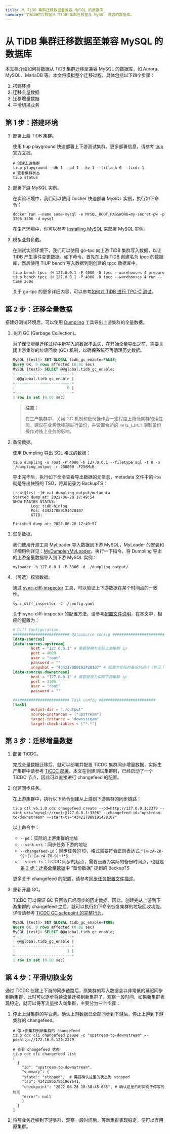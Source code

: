 ```yaml
---
title: 从 TiDB 集群迁移数据至兼容 MySQL 的数据库
summary: 了解如何将数据从 TiDB 集群迁移至与 MySQL 兼容的数据库。
---
```


# 从 TiDB 集群迁移数据至兼容 MySQL 的数据库

本文档介绍如何将数据从 TiDB 集群迁移至兼容 MySQL 的数据库，如 Aurora、MySQL、MariaDB 等。本文将模拟整个迁移过程，具体包括以下四个步骤：

1. 搭建环境
2. 迁移全量数据
3. 迁移增量数据
4. 平滑切换业务

## 第 1 步：搭建环境

1. 部署上游 TiDB 集群。

    使用 tiup playground 快速部署上下游测试集群。更多部署信息，请参考 [tiup 官方文档](/tiup/tiup-cluster.md)。

    ```shell
    # 创建上游集群
    tiup playground --db 1 --pd 1 --kv 1 --tiflash 0 --ticdc 1
    # 查看集群状态
    tiup status
    ```

2. 部署下游 MySQL 实例。

    在实验环境中，我们可以使用 Docker 快速部署 MySQL 实例，执行如下命令：

    ```shell
    docker run --name some-mysql -e MYSQL_ROOT_PASSWORD=my-secret-pw -p 3306:3306 -d mysql
    ```

    在生产环境中，你可以参考 [Installing MySQL](https://dev.mysql.com/doc/refman/8.0/en/installing.html) 来部署 MySQL 实例。

3. 模拟业务负载。

    在测试实验环境下，我们可以使用 go-tpc 向上游 TiDB 集群写入数据，以让 TiDB 产生事件变更数据。如下命令，首先在上游 TiDB 创建名为 tpcc 的数据库，然后使用 TiUP bench 写入数据到刚创建的 tpcc 数据库中。

    ```shell
    tiup bench tpcc -H 127.0.0.1 -P 4000 -D tpcc --warehouses 4 prepare
    tiup bench tpcc -H 127.0.0.1 -P 4000 -D tpcc --warehouses 4 run --time 300s
    ```

    关于 go-tpc 的更多详细内容，可以参考[如何对 TiDB 进行 TPC-C 测试](/benchmark/benchmark-tidb-using-tpcc.md)。

## 第 2 步：迁移全量数据

搭建好测试环境后，可以使用 [Dumpling](/dumpling-overview.md) 工具导出上游集群的全量数据。

1. 关闭 GC (Garbage Collection)。

    为了保证增量迁移过程中新写入的数据不丢失，在开始全量导出之前，需要关闭上游集群的垃圾回收 (GC) 机制，以确保系统不再清理历史数据。

    ```sql
    MySQL [test]> SET GLOBAL tidb_gc_enable=FALSE;
    Query OK, 0 rows affected (0.01 sec)
    MySQL [test]> SELECT @@global.tidb_gc_enable;
    +-------------------------+：
    | @@global.tidb_gc_enable |
    +-------------------------+
    |                       0 |
    +-------------------------+
    1 row in set (0.00 sec)
    ```

    > **注意：**
    >
    > 在生产集群中，关闭 GC 机制和备份操作会一定程度上降低集群的读性能，建议在业务低峰期进行备份，并设置合适的 `RATE_LIMIT` 限制备份操作对线上业务的影响。

2. 备份数据。

    使用 Dumpling 导出 SQL 格式的数据：

    ```shell
    tiup dumpling -u root -P 4000 -h 127.0.0.1 --filetype sql -t 8 -o ./dumpling_output -r 200000 -F256MiB
    ```

    导出完毕后，执行如下命令查看导出数据的元信息，metadata 文件中的 `Pos` 就是导出快照的 TSO，将其记录为 BackupTS：

    ```shell
    [root@test ~]# cat dumpling_output/metadata
    Started dump at: 2022-06-28 17:49:54
    SHOW MASTER STATUS:
            Log: tidb-binlog
            Pos: 434217889191428107
            GTID:

    Finished dump at: 2022-06-28 17:49:57
    ```

3. 恢复数据。

    我们使用开源工具 MyLoader 导入数据到下游 MySQL，MyLoader 的安装和详细用例详见：[MyDumpler/MyLoader](https://github.com/mydumper/mydumper)。执行一下指令，将 Dumpling 导出的上游全量数据导入到下游 MySQL 实例：

    ```shell
    myloader -h 127.0.0.1 -P 3306 -d ./dumpling_output/
    ```

4. （可选）校验数据。

    通过 [sync-diff-inspector](/sync-diff-inspector/sync-diff-inspector-overview.md) 工具，可以验证上下游数据在某个时间点的一致性。

    ```shell
    sync_diff_inspector -C ./config.yaml
    ```

    关于 sync-diff-inspector 的配置方法，请参考[配置文件说明](/sync-diff-inspector/sync-diff-inspector-overview.md#配置文件说明)，在本文中，相应的配置为：

    ```toml
    # Diff Configuration.
    ######################### Datasource config #########################
    [data-sources]
    [data-sources.upstream]
            host = "127.0.0.1" # 需要替换为实际上游集群 ip
            port = 4000
            user = "root"
            password = ""
            snapshot = "434217889191428107" # 配置为实际的备份时间点（参见「备份」小节的 BackupTS）
    [data-sources.downstream]
            host = "127.0.0.1" # 需要替换为实际下游集群 ip
            port = 3306
            user = "root"
            password = ""

    ######################### Task config #########################
    [task]
            output-dir = "./output"
            source-instances = ["upstream"]
            target-instance = "downstream"
            target-check-tables = ["*.*"]
    ```

## 第 3 步：迁移增量数据

1. 部署 TiCDC。

    完成全量数据迁移后，就可以部署并配置 TiCDC 集群同步增量数据，实际生产集群中请参考 [TiCDC 部署](/ticdc/deploy-ticdc.md)。本文在创建测试集群时，已经启动了一个 TiCDC 节点，因此可以直接进行 changefeed 的配置。

2. 创建同步任务。

    在上游集群中，执行以下命令创建从上游到下游集群的同步链路：

    ```shell
    tiup ctl:v6.1.0 cdc changefeed create --pd=http://127.0.0.1:2379 --sink-uri="mysql://root:@127.0.0.1:3306" --changefeed-id="upstream-to-downstream" --start-ts="434217889191428107"
    ```

    以上命令中：

     - `--pd`：实际的上游集群的地址
     - `--sink-uri`：同步任务下游的地址
     - `--changefeed-id`：同步任务的 ID，格式需要符合正则表达式 `^[a-zA-Z0-9]+(\-[a-zA-Z0-9]+)*$`
     - `--start-ts`：TiCDC 同步的起点，需要设置为实际的备份时间点，也就是[第 2 步：迁移全量数据](/migrate-from-tidb-to-mysql.md#第-2-步迁移全量数据)中 “备份数据” 提到的 BackupTS

    更多关于 changefeed 的配置，请参考[同步任务配置文件描述](/ticdc/manage-ticdc.md#同步任务配置文件描述)。

3. 重新开启 GC。

    TiCDC 可以保证 GC 只回收已经同步的历史数据。因此，创建完从上游到下游集群的 changefeed 之后，就可以执行如下命令恢复集群的垃圾回收功能。详情请参考 [TiCDC GC safepoint 的完整行为](/ticdc/ticdc-faq.md#ticdc-gc-safepoint-的完整行为是什么)。

    ```sql
    MySQL [test]> SET GLOBAL tidb_gc_enable=TRUE;
    Query OK, 0 rows affected (0.01 sec)
    MySQL [test]> SELECT @@global.tidb_gc_enable;
    +-------------------------+
    | @@global.tidb_gc_enable |
    +-------------------------+
    |                       1 |
    +-------------------------+
    1 row in set (0.00 sec)
    ```

## 第 4 步：平滑切换业务

通过 TiCDC 创建上下游的同步链路后，原集群的写入数据会以非常低的延迟同步到新集群，此时可以逐步将读流量迁移到新集群了。观察一段时间，如果新集群表现稳定，就可以将写流量接入新集群，主要分为三个步骤：

1. 停止上游集群的写业务。确认上游数据已全部同步到下游后，停止上游到下游集群的 changefeed。

    ```shell
    # 停止旧集群到新集群的 changefeed
    tiup cdc cli changefeed pause -c "upstream-to-downstream" --pd=http://172.16.6.122:2379

    # 查看 changefeed 状态
    tiup cdc cli changefeed list
    [
      {
        "id": "upstream-to-downstream",
        "summary": {
        "state": "stopped",  # 需要确认这里的状态为 stopped
        "tso": 434218657561968641,
        "checkpoint": "2022-06-28 18:38:45.685", # 确认这里的时间晚于停写的时间
        "error": null
        }
      }
    ]
    ```

2. 将写业务迁移到下游集群，观察一段时间后，等新集群表现稳定，便可以弃用原集群。
